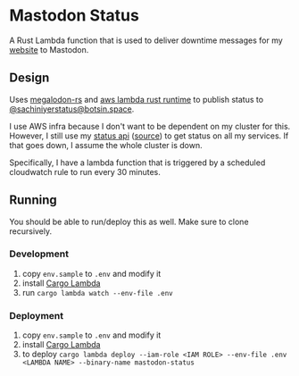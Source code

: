 # Mastodon Status

A Rust Lambda function that is used to deliver downtime messages for my [website](https://sachiniyer.com) to Mastodon.

## Design

Uses [megalodon-rs](https://docs.rs/megalodon/latest/megalodon/) and [aws lambda rust runtime](https://github.com/awslabs/aws-lambda-rust-runtime/tree/main) to publish status to  [@sachiniyerstatus@botsin.space](https://botsin.space/@sachiniyerstatus). 

I use AWS infra because I don't want to be dependent on my cluster for this. However, I still use my [status api](https://status.sachiniyer.com) ([source](https;//github.com/sachiniyer/status)) to get status on all my services. If that goes down, I assume the whole cluster is down.

Specifically, I have a lambda function that is triggered by a scheduled cloudwatch rule to run every 30 minutes.

## Running

You should be able to run/deploy this as well. Make sure to clone recursively.

### Development

1. copy `env.sample` to `.env` and modify it
2. install [Cargo Lambda](https://www.cargo-lambda.info/)
3. run `cargo lambda watch --env-file .env`

### Deployment

1. copy `env.sample` to `.env` and modify it
2. install [Cargo Lambda](https://www.cargo-lambda.info/)
3. to deploy `cargo lambda deploy --iam-role <IAM ROLE> --env-file .env <LAMBDA NAME> --binary-name mastodon-status`
